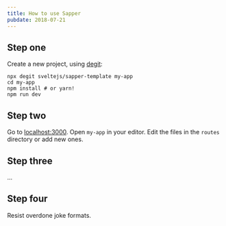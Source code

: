 ```yaml
---
title: How to use Sapper
pubdate: 2018-07-21
---
```


## Step one

Create a new project, using [degit](https://github.com/Rich-Harris/degit):

```
npx degit sveltejs/sapper-template my-app
cd my-app
npm install # or yarn!
npm run dev
```

## Step two

Go to [localhost:3000](http://localhost:3000). Open `my-app` in your editor. Edit the files in the `routes` directory or add new ones.

## Step three

...

## Step four

Resist overdone joke formats.